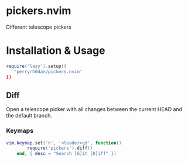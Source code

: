 # pickers.nvim

Different telescope pickers

# Installation & Usage

```lua
require('lazy').setup({
   "perryrh0dan/pickers.nvim'
})
```

## Diff

Open a telescope picker with all changes between the current HEAD and the default branch.

### Keymaps

```lua
vim.keymap.set('n', '<leader>gd', function()
        require('pickers').diff()
    end, { desc = "Search [G]it [D]iff" })
```
